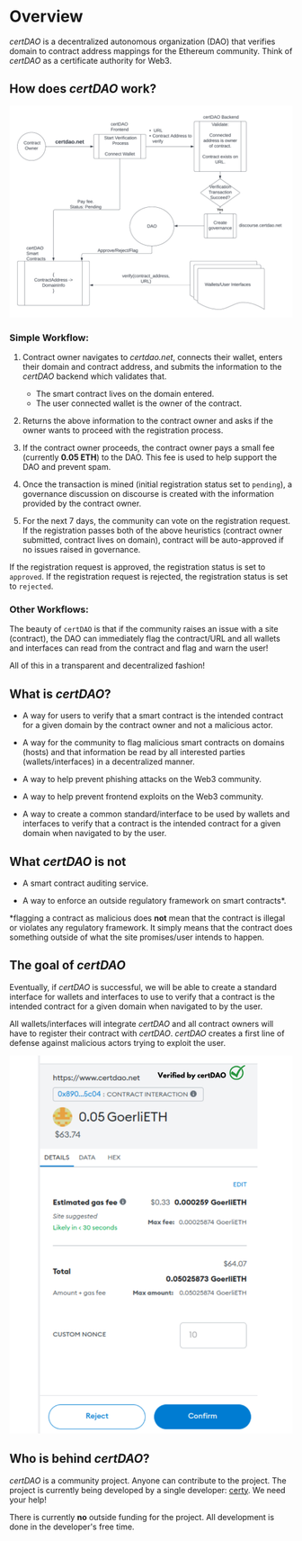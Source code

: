 # Overview

*certDAO* is a decentralized autonomous organization (DAO) that verifies domain to contract address mappings for the Ethereum community. Think of *certDAO* as a certificate authority for Web3.

## How does *certDAO* work?

![certDAO workflow diagram](/images/certDAO-arch.png)

### Simple Workflow:
1. Contract owner navigates to *certdao.net*, connects their wallet, enters their domain and contract address, and submits the information to the *certDAO* backend which validates that.
   - The smart contract lives on the domain entered.
   - The user connected wallet is the owner of the contract.

2. Returns the above information to the contract owner and asks if the owner wants to proceed with the registration process.

3. If the contract owner proceeds, the contract owner pays a small fee (currently **0.05 ETH**) to the DAO. This fee is used to help support the DAO and prevent spam.

4. Once the transaction is mined (initial registration status set to `pending`), a governance discussion on discourse is created with the information provided by the contract owner.

5. For the next 7 days, the community can vote on the registration request. If the registration passes both of the above heuristics (contract owner submitted, contract lives on domain), contract will be auto-approved if no issues raised in governance.

If the registration request is approved, the registration status is set to `approved`. If the registration request is rejected, the registration status is set to `rejected`.

### Other Workflows:
The beauty of `certDAO` is that if the community raises an issue with a site (contract), the DAO can immediately flag the contract/URL and all wallets and interfaces can read from the contract and flag and warn the user!

All of this in a transparent and decentralized fashion!

## What is *certDAO*?

- A way for users to verify that a smart contract is the intended contract for a given domain by the contract owner and not a malicious actor.

- A way for the community to flag malicious smart contracts on domains (hosts) and that information be read by all interested parties (wallets/interfaces) in a decentralized manner.

- A way to help prevent phishing attacks on the Web3 community.

- A way to help prevent frontend exploits on the Web3 community.

- A way to create a common standard/interface to be used by wallets and interfaces to verify that a contract is the intended contract for a given domain when navigated to by the user.

## What *certDAO* is **not**

- A smart contract auditing service.

- A way to enforce an outside regulatory framework on smart contracts*.

*flagging a contract as malicious does **not** mean that the contract is illegal or violates any regulatory framework. It simply means that the contract does something outside of what the site promises/user intends to happen.

## The goal of *certDAO*

Eventually, if *certDAO* is successful, we will be able to create a standard interface for wallets and interfaces to use to verify that a contract is the intended contract for a given domain when navigated to by the user.

All wallets/interfaces will integrate *certDAO* and all contract owners will have to register their contract with *certDAO*. *certDAO* creates a first line of defense against malicious actors trying to exploit the user.

![certDAO wallet integration](/images/verifiedBycertDAO.PNG)

## Who is behind *certDAO*?

*certDAO* is a community project. Anyone can contribute to the project. The project is currently being developed by a single developer: [certy](www.github.com/0xcerty). We need your help!

There is currently **no** outside funding for the project. All development is done in the developer's free time.
